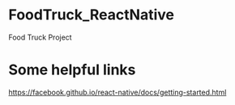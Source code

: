 # FoodTruck_ReactNative
Food Truck Project

# Some helpful links
https://facebook.github.io/react-native/docs/getting-started.html
